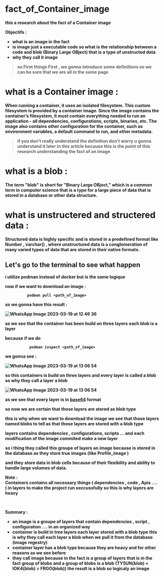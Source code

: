 # fact_of_Container_image

<strong>this a research about the fact of a Container image <strong> <br>

Objectifs : 
* what is an image in the fact 
* is image just a executable code so what is the relationship between a code and blob (Binary Large OBject) that is a type of unstructed data 
* why they call it image 

>so First things First , we gonna introduce some definitions so we can be sure that we are all in the same page 
 
# <strong> what is a Container image : </strong><br>
When running a container, it uses an isolated filesystem. This custom filesystem is provided by a container image. Since the image contains the container’s filesystem, it must contain everything needed to run an application - all dependencies, configurations, scripts, binaries, etc. The image also contains other configuration for the container, such as environment variables, a default command to run, and other metadata.<br>
>if you don't really understand  the definition don't worry u  gonna understand it later in this article because this is the point of this research understanding the fact of an image  

# <strong> what is a blob : </strong><br>
The term "blob" is short for "Binary Large OBject," which is a common term in computer science that is a type for a large piece of data that is stored in a database or other data structure. 

# <strong> what is unstructered and structered  data : </strong><br>  
Structured data is highly specific and is stored in a predefined format like Number , varchar() , where unstructured data is a conglomeration of many varied types of data that are stored in their native formats. 
 
 
## Let's go to the terminal to see what happen 

i utilize podman instead of docker but is the same logique <br>
 
now if we want to download an image : <br> 


              podman pull <path_of_image> 
             
so we gonna have this result : 

![WhatsApp Image 2023-03-19 at 12 46 36](https://user-images.githubusercontent.com/100031609/226173393-eccc5191-4fc9-4591-8594-266c11d149db.jpeg)

as we see that the container has been build on three layers each blob is a layer 

because if we do 

               podman inspect <path_of_image> 
              

 we gonna see : <br> 
 
 ![WhatsApp Image 2023-03-19 at 13 06 54](https://user-images.githubusercontent.com/100031609/226175040-d8f966bb-ccc6-4176-8071-b2e4df11e8ba.jpeg)<br>
 
 so this containers is build on three layers and every layer is called a blob so why they call a layer a blob  <br> 
 
 ![WhatsApp Image 2023-03-19 at 13 06 54](https://user-images.githubusercontent.com/100031609/226174414-57978a4c-b28c-41f3-8a64-a56936458f24.jpeg) 
 <br> 
 
 as we see that every layer is in  [base64](https://en.wikipedia.org/wiki/Base64) format  <br>
 
 
 so now we are certain that those layers are stored as blob type
 
 this is  why when we want to download the image we see that those layers named blobs  to tell as that those layers are stored with a blob type 
 
 layers contains dependencies , configurations, scripts ... and each modification of the image commited make a new layer 
 
 so i thing they called this groupe of layers  an image because is stored in the database as they store true images (like Profile_image ) 
 
 and they store data in blob cells because of their  flexibility and ability to handle large volumes of data. 
 
 Note :   <br> 
 Containers contains all necessary things ( dependencies , code , Apis .... ) in layers to make the project run seccussfully so this is why layers are heavy 
 
<br>
 
 
<!-- <strong>some Common examples of files stored in a BLOB data type field include:<strong>

* Images (JPG, JPEG, PNG, GIF, HEIC, WEBP, raw binary data)
* Videos (MP4, AVI, MOV, MKV)
* Audio files (MP3, WAV, AAC)
* Documents (PDF, TXT, CSV, DOCX, XLSX)
* Archives (ZIP, RAR)
* Executable files (EXE, MSI)
* Backups (SQL, BAK)
-->
Summary : 
  * an image is a groupe of layers that contain dependencies ,  script , configuration .... in an organized way 
  * container is build in tree layers each layer stored with a blob type this is why they call each layer a blob when we pull it from the database (image regestry)
  * container layer has a blob type because they are heavy and for other reasons as we see before 
  * they call image because in the fact is a group of layers that is in the fact group of blobs and a group of blobs is a blob (TY5UN(blob) + IOK4(blob) = FRGO(blob))    the result is a blob so logicaly an image 
  
 
 
